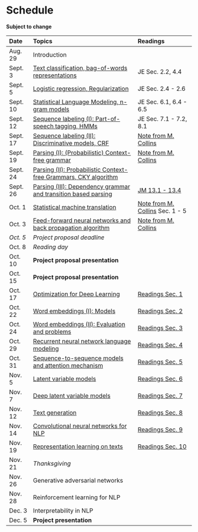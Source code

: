 # Schedule

**Subject to change**

| Date | Topics | Readings |
|:-------------|:-----|:---- |
| Aug. 29 | Introduction | |
| Sept. 3 | [Text classification, bag-of-words representations](slides/lecture-02.pdf) | JE Sec. 2.2, 4.4|
| Sept. 5 | [Logistic regression, Regularization](slides/lecture-03.pdf) | JE Sec. 2.4 - 2.6|
| Sept. 10 | [Statistical Language Modeling, n-gram models](slides/lecture-04.pdf) | JE Sec. 6.1, 6.4 - 6.5|
| Sept. 12 | [Sequence labeling (I): Part-of-speech tagging, HMMs](slides/lecture-05.pdf) | JE Sec. 7.1 - 7.2, 8.1|
| Sept. 17 | [Sequence labeling (II): Discriminative models, CRF](slides/lecture-06.pdf) | [Note from M. Collins](http://www.cs.columbia.edu/~mcollins/crf.pdf) |
| Sept. 19 | [Parsing (I): (Probabilistic) Context-free grammar](slides/lecture-07.pdf) | [Note from M. Collins](http://www.cs.columbia.edu/~mcollins/courses/nlp2011/notes/pcfgs.pdf)|
| Sept. 24 | [Parsing (II): Probabilistic Context-free Grammars, CKY algorithm](slides/lecture-08.pdf) | |
| Sept. 26 | [Parsing (III): Dependency grammar and transition based parsing](slides/lecture-09.pdf) | [JM 13.1 - 13.4](https://web.stanford.edu/%7Ejurafsky/slp3/13.pdf) |
| Oct. 1 | [Statistical machine translation](slides/lecture-10.pdf) | [Note from M. Collins](http://www.cs.columbia.edu/~mcollins/courses/nlp2011/notes/ibm12.pdf) Sec. 1 - 5 |
| Oct. 3 | [Feed-forward neural networks and back propagation algorithm](slides/lecture-11.pdf) | [Note from M. Collins](http://www.cs.columbia.edu/~mcollins/ff.pdf) |
| *Oct. 5* | *Project proposal deadline* | |
| Oct. 8 | *Reading day*  | |
| Oct. 10 | **Project proposal presentation** | |
| Oct. 15 | **Project proposal presentation** | |
| Oct. 17 | [Optimization for Deep Learning](slides/lecture-12.pdf) | [Readings Sec. 1](readings.md) |
| Oct. 22 | [Word embeddings (I): Models](slides/lecture-13.pdf)  | [Readings Sec. 2](readings.md) |
| Oct. 24 | [Word embeddings (II): Evaluation and problems](slides/lecture-14.pdf)  | [Readings Sec. 3](readings.md) |
| Oct. 29 | [Recurrent neural network language modeling](slides/lecture-15.pdf) | [Readings Sec. 4](readings.md) |
| Oct. 31 | [Sequence-to-sequence models and attention mechanism](slides/lecture-16.pdf) | [Readings Sec. 5](readings.md) |
| Nov. 5 | [Latent variable models](slides/lecture-17.pdf) | [Readings Sec. 6](readings.md) |
| Nov. 7 | [Deep latent variable models](slides/lecture-18.pdf) | [Readings Sec. 7](readings.md) |
| Nov. 12 | [Text generation](slides/lecture-19.pdf) | [Readings Sec. 8](readings.md) |
| Nov. 14 | [Convolutional neural networks for NLP](slides/lecture-20.pdf) | [Readings Sec. 9](readings.md) |
| Nov. 19 | [Representation learning on texts](slides/lecture-21.pdf) | [Readings Sec. 10](readings.md) |
| Nov. 21 | *Thanksgiving* | |
| Nov. 26 | Generative adversarial networks|  |
| Nov. 28 | Reinforcement learning for NLP  | |
| Dec. 3 | Interpretability in NLP| |
| Dec. 5 | **Project presentation** | |
